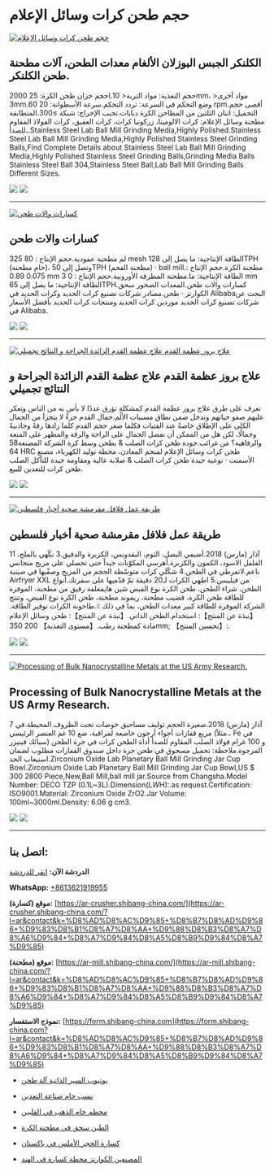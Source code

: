 # حجم طحن كرات وسائل الإعلام

<a href="https://swt.shibang-china.com/?l=ar&img&k=%D8%AD%D8%AC%D9%85+%D8%B7%D8%AD%D9%86+%D9%83%D8%B1%D8%A7%D8%AA+%D9%88%D8%B3%D8%A7%D8%A6%D9%84+%D8%A7%D9%84%D8%A5%D8%B9%D9%84%D8%A7%D9%85" target="_blank">![حجم طحن كرات وسائل الإعلام](http://static.shibang-china.com/all-800x300/108.jpg)</a>

## الكلنكر الجبس البوزلان الألغام معدات الطحن، آلات مطحنة طحن الكلنكر.
حجم خزان طحن الكرة: 25 2000l.حجم التغذية: مواد التربة&lt; 10mm، مواد أخرى&lt; 3mm.وضع التحكم في السرعة: تردد التحكم.سرعة الأسطوانة: 20 60 rpm.أقصى حجم التحميل: اثنان الثلثين من المطاحن الكرة دبابات.تحبب الإخراج: شبكة ≥300.المتطابقة مطحنة وسائل الإعلام: كرات الالومينا، زركونيا كرات، كرات العقيق، كرات الفولاذ المقاوم للصدأ،.Stainless Steel Lab Ball Mill Grinding Media,Highly Polished.Stainless Steel Lab Ball Mill Grinding Media,Highly Polished Stainless Steel Grinding Balls,Find Complete Details about Stainless Steel Lab Ball Mill Grinding Media,Highly Polished Stainless Steel Grinding Balls,Grinding Media Balls Stainless Steel Ball 304,Stainless Steel Ball,Lab Ball Mill Grinding Balls Different Sizes.


<a href="https://whatsapp.shibangsoft.com/WhatsApp.php" target="_blank" title="WhatsApp">![](http://static.shibang-china.com/icon/whatsapp.png)</a> <a href="https://swt.shibang-china.com/?l=ar&icon&k=%D8%AD%D8%AC%D9%85+%D8%B7%D8%AD%D9%86+%D9%83%D8%B1%D8%A7%D8%AA+%D9%88%D8%B3%D8%A7%D8%A6%D9%84+%D8%A7%D9%84%D8%A5%D8%B9%D9%84%D8%A7%D9%85" target="_blank">![](http://static.shibang-china.com/icon/chat-ar.png)</a>

---

<a href="https://swt.shibang-china.com/?l=ar&img&k=%D8%AD%D8%AC%D9%85+%D8%B7%D8%AD%D9%86+%D9%83%D8%B1%D8%A7%D8%AA+%D9%88%D8%B3%D8%A7%D8%A6%D9%84+%D8%A7%D9%84%D8%A5%D8%B9%D9%84%D8%A7%D9%85" target="_blank">![كسارات والات طحن](http://static.shibang-china.com/all-800x300/315.jpg)</a>

## كسارات والات طحن
لم مطحنة عمودية.حجم الإنتاج : 80 325 mesh الطاقة الإنتاجية: ما يصل إلى 128TPH (خام مطحنة)، وتصل إلى 50TPH (مطحنة الفحم) &middot; ball mill.مطحنة الكرة.حجم الإنتاج : 0.075 0.89 mm الطاقة الإنتاجية: ما.مطحنة المطرقة الأوروبية.حجم الإنتاج : 0 3 mm الطاقة الإنتاجية: ما يصل إلى 65TPH.كسارات والات طحن.المعدات الصخور سحق الكوارتز &middot; طحن.مصادر شركات تصنيع كرات الحديد وكرات الحديد في Alibabaالبحث عن شركات تصنيع كرات الحديد موردين كرات الحديد ومنتجات كرات الحديد بأفضل الأسعار في Alibaba.


<a href="https://whatsapp.shibangsoft.com/WhatsApp.php" target="_blank" title="WhatsApp">![](http://static.shibang-china.com/icon/whatsapp.png)</a> <a href="https://swt.shibang-china.com/?l=ar&icon&k=%D8%AD%D8%AC%D9%85+%D8%B7%D8%AD%D9%86+%D9%83%D8%B1%D8%A7%D8%AA+%D9%88%D8%B3%D8%A7%D8%A6%D9%84+%D8%A7%D9%84%D8%A5%D8%B9%D9%84%D8%A7%D9%85" target="_blank">![](http://static.shibang-china.com/icon/chat-ar.png)</a>

---

<a href="https://swt.shibang-china.com/?l=ar&img&k=%D8%AD%D8%AC%D9%85+%D8%B7%D8%AD%D9%86+%D9%83%D8%B1%D8%A7%D8%AA+%D9%88%D8%B3%D8%A7%D8%A6%D9%84+%D8%A7%D9%84%D8%A5%D8%B9%D9%84%D8%A7%D9%85" target="_blank">![علاج بروز عظمة القدم علاج عظمة القدم الزائدة الجراحة و النتائج تجميلي](http://static.shibang-china.com/all-800x300/975.jpg)</a>

## علاج بروز عظمة القدم علاج عظمة القدم الزائدة الجراحة و النتائج تجميلي
تعرف على طرق علاج بروز عظمة القدم كمشكلةٍ تؤرق عددًا لا بأس به من الناس وتعكر عليهم صفو حياتهم وتدخل ضمن نطاق مسببات الألم.جمال القدم جزءٌ لا يتجزأ من الجمال الكلي على الإطلاق خاصةً عند الفتيات فكلما صغر حجم القدم كلما زادها رقةً وجاذبيةً وجمالًا، لكن هل من الممكن أن نفضل الجمال على الراحة والرقة والمظهر على المتعة والرفاهية؟ من غرائب.جودة طحن كرات الصلب &amp; يطحن وسط كرة الشركة المصنعة58 64 HRC طحن كرات وسائل الإعلام لمنجم المعادن، محطة توليد الكهرباء، مصنع الأسمنت &middot; نوعية جيدة طحن كرات الصلب &amp; صلابة عالية ومقاومة جيدة للتآكل الصلب طحن كرات للتعدين للبيع.


<a href="https://whatsapp.shibangsoft.com/WhatsApp.php" target="_blank" title="WhatsApp">![](http://static.shibang-china.com/icon/whatsapp.png)</a> <a href="https://swt.shibang-china.com/?l=ar&icon&k=%D8%AD%D8%AC%D9%85+%D8%B7%D8%AD%D9%86+%D9%83%D8%B1%D8%A7%D8%AA+%D9%88%D8%B3%D8%A7%D8%A6%D9%84+%D8%A7%D9%84%D8%A5%D8%B9%D9%84%D8%A7%D9%85" target="_blank">![](http://static.shibang-china.com/icon/chat-ar.png)</a>

---

<a href="https://swt.shibang-china.com/?l=ar&img&k=%D8%AD%D8%AC%D9%85+%D8%B7%D8%AD%D9%86+%D9%83%D8%B1%D8%A7%D8%AA+%D9%88%D8%B3%D8%A7%D8%A6%D9%84+%D8%A7%D9%84%D8%A5%D8%B9%D9%84%D8%A7%D9%85" target="_blank">![طريقة عمل فلافل مقرمشة صحية أخبار فلسطين](http://static.shibang-china.com/all-800x300/1311.jpg)</a>

## طريقة عمل فلافل مقرمشة صحية أخبار فلسطين
11 آذار (مارس) 2018.أضيفي البصل، الثوم، البقدونس، الكزبرة والدقيق.3 نكّهي بالملح، الفلفل الاسود، الكمون والكزبرة.أهرسي المكوّنات جيداً حتى تحصلي على مزيج متجانس ناعم.لاتفرطي في الطحن.4 شكّلي كرات متوسّطة الحجم من المزيج وصفّيها في صينية Airfryer XXL من فيليبس.5 اطهي الكرات لـ20 دقيقة ثمّ قدّميها على سفرتك.أنواع الطحن، شراء الطحن، طحن الكرة نوع الفيض شين هايمغلفة رقيق من مطحنة، الموفرة للطاقة طحن الكرة، قضيب مطحنة، ريموند مطحنة، طحن الكرة نوع الفيض، وتنتج الشركة الموفرة للطاقة كبير معدات الطحن، بما في ذلك ٪.طاحونة الكرات توفير الطاقة.【نبذة عن المنتج】: استخدام.الطحن الذاتي.【نبذة عن المنتج】: طحن وسائل الإعلام مادة كمطحنة رطب.【مستوى التغذية】 200 350mm; 【تحسين المنتج】:.


<a href="https://whatsapp.shibangsoft.com/WhatsApp.php" target="_blank" title="WhatsApp">![](http://static.shibang-china.com/icon/whatsapp.png)</a> <a href="https://swt.shibang-china.com/?l=ar&icon&k=%D8%AD%D8%AC%D9%85+%D8%B7%D8%AD%D9%86+%D9%83%D8%B1%D8%A7%D8%AA+%D9%88%D8%B3%D8%A7%D8%A6%D9%84+%D8%A7%D9%84%D8%A5%D8%B9%D9%84%D8%A7%D9%85" target="_blank">![](http://static.shibang-china.com/icon/chat-ar.png)</a>

---

<a href="https://swt.shibang-china.com/?l=ar&img&k=%D8%AD%D8%AC%D9%85+%D8%B7%D8%AD%D9%86+%D9%83%D8%B1%D8%A7%D8%AA+%D9%88%D8%B3%D8%A7%D8%A6%D9%84+%D8%A7%D9%84%D8%A5%D8%B9%D9%84%D8%A7%D9%85" target="_blank">![Processing of Bulk Nanocrystalline Metals at the US Army Research.](http://static.shibang-china.com/all-800x300/1355.jpg)</a>

## Processing of Bulk Nanocrystalline Metals at the US Army Research.
7 آذار (مارس) 2018.صغيرة الحجم توليف مساحيق خوصات تحت الظروف المحيطة.في مربع قفازات أجواء أرجون خاضعة لمراقبة، ضع 10 غم العنصر الرئيسي (مثلاً.، Fe في سبائك فينيزر) و 100 غرام فولاذ الصلب المقاوم للصدأ أداة الطحن كرات في جرة الطحن المرجوة.ملاحظة: تحميل مسحوق في طحن جرة داخل صندوق القفازات مطلوب لضمان استيعاب الحد.Zirconium Oxide Lab Planetary Ball Mill Grinding Jar Cup Bowl.Zirconium Oxide Lab Planetary Ball Mill Grinding Jar Cup Bowl,US $ 300 2800 Piece,New,Ball Mill,ball mill jar.Source from Changsha.Model Number: DECO TZP (0.1L~3L).Dimension(L*W*H):.as request.Certification: ISO9001.Material: Zirconium Oxide ZrO2.Jar Volume: 100ml~3000ml.Density: 6.06 g cm3.


<a href="https://whatsapp.shibangsoft.com/WhatsApp.php" target="_blank" title="WhatsApp">![](http://static.shibang-china.com/icon/whatsapp.png)</a> <a href="https://swt.shibang-china.com/?l=ar&icon&k=%D8%AD%D8%AC%D9%85+%D8%B7%D8%AD%D9%86+%D9%83%D8%B1%D8%A7%D8%AA+%D9%88%D8%B3%D8%A7%D8%A6%D9%84+%D8%A7%D9%84%D8%A5%D8%B9%D9%84%D8%A7%D9%85" target="_blank">![](http://static.shibang-china.com/icon/chat-ar.png)</a>

---
## اتصل بنا:

**الدردشة الآن:** [انقر للدردشة](https://swt.shibang-china.com?l=ar&contact&k=%D8%AD%D8%AC%D9%85+%D8%B7%D8%AD%D9%86+%D9%83%D8%B1%D8%A7%D8%AA+%D9%88%D8%B3%D8%A7%D8%A6%D9%84+%D8%A7%D9%84%D8%A5%D8%B9%D9%84%D8%A7%D9%85)

**WhatsApp:**  [+8613621919955](https://whatsapp.shibangsoft.com/WhatsApp.php)

**موقع (كسارة):** [https://ar-crusher.shibang-china.com/](https://ar-crusher.shibang-china.com/?l=ar&contact&k=%D8%AD%D8%AC%D9%85+%D8%B7%D8%AD%D9%86+%D9%83%D8%B1%D8%A7%D8%AA+%D9%88%D8%B3%D8%A7%D8%A6%D9%84+%D8%A7%D9%84%D8%A5%D8%B9%D9%84%D8%A7%D9%85)

**موقع (مطحنة):** [https://ar-mill.shibang-china.com/](https://ar-mill.shibang-china.com/?l=ar&contact&k=%D8%AD%D8%AC%D9%85+%D8%B7%D8%AD%D9%86+%D9%83%D8%B1%D8%A7%D8%AA+%D9%88%D8%B3%D8%A7%D8%A6%D9%84+%D8%A7%D9%84%D8%A5%D8%B9%D9%84%D8%A7%D9%85)

**نموذج الاستفسار:** [https://form.shibang-china.com](https://form.shibang-china.com?l=ar&contact&k=%D8%AD%D8%AC%D9%85+%D8%B7%D8%AD%D9%86+%D9%83%D8%B1%D8%A7%D8%AA+%D9%88%D8%B3%D8%A7%D8%A6%D9%84+%D8%A7%D9%84%D8%A5%D8%B9%D9%84%D8%A7%D9%85)

* [يوتيوب السير الذاتية آلة طحن](../30/%D9%8A%D9%88%D8%AA%D9%8A%D9%88%D8%A8%20%D8%A7%D9%84%D8%B3%D9%8A%D8%B1%20%D8%A7%D9%84%D8%B0%D8%A7%D8%AA%D9%8A%D8%A9%20%D8%A2%D9%84%D8%A9%20%D8%B7%D8%AD%D9%86.md)

* [نسب خام صناعة التعدين](../30/%D9%86%D8%B3%D8%A8%20%D8%AE%D8%A7%D9%85%20%D8%B5%D9%86%D8%A7%D8%B9%D8%A9%20%D8%A7%D9%84%D8%AA%D8%B9%D8%AF%D9%8A%D9%86.md)

* [محطم خام الذهب في الفلبين](../28/%D9%85%D8%AD%D8%B7%D9%85%20%D8%AE%D8%A7%D9%85%20%D8%A7%D9%84%D8%B0%D9%87%D8%A8%20%D9%81%D9%8A%20%D8%A7%D9%84%D9%81%D9%84%D8%A8%D9%8A%D9%86.md)

* [الطين سحق في مطحنة الكرة](../27/%D8%A7%D9%84%D8%B7%D9%8A%D9%86%20%D8%B3%D8%AD%D9%82%20%D9%81%D9%8A%20%D9%85%D8%B7%D8%AD%D9%86%D8%A9%20%D8%A7%D9%84%D9%83%D8%B1%D8%A9.md)

* [كسارة الحجر الأملس في باكستان](../27/%D9%83%D8%B3%D8%A7%D8%B1%D8%A9%20%D8%A7%D9%84%D8%AD%D8%AC%D8%B1%20%D8%A7%D9%84%D8%A3%D9%85%D9%84%D8%B3%20%D9%81%D9%8A%20%D8%A8%D8%A7%D9%83%D8%B3%D8%AA%D8%A7%D9%86.md)

* [المصنعين الكوارتز محطة كسارة في الهند](../29/%D8%A7%D9%84%D9%85%D8%B5%D9%86%D8%B9%D9%8A%D9%86%20%D8%A7%D9%84%D9%83%D9%88%D8%A7%D8%B1%D8%AA%D8%B2%20%D9%85%D8%AD%D8%B7%D8%A9%20%D9%83%D8%B3%D8%A7%D8%B1%D8%A9%20%D9%81%D9%8A%20%D8%A7%D9%84%D9%87%D9%86%D8%AF.md)